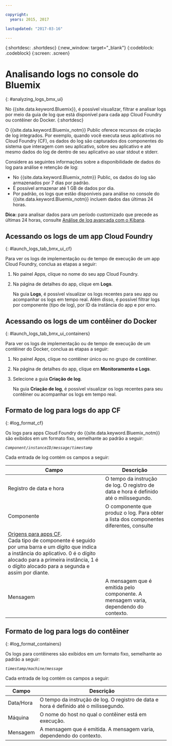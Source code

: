 ```yaml
---

copyright:
  years: 2015, 2017

lastupdated: "2017-03-16"

---
```



{:shortdesc: .shortdesc}
{:new_window: target="_blank"}
{:codeblock: .codeblock}
{:screen: .screen}

# Analisando logs no console do Bluemix
{: #analyzing_logs_bmx_ui}

No {{site.data.keyword.Bluemix}}, é possível visualizar, filtrar e analisar logs por meio da
guia de log que está disponível para cada app Cloud Foundry ou contêiner do Docker. {:shortdesc}

O {{site.data.keyword.Bluemix_notm}} Public oferece recursos de criação de log integrados. 
Por exemplo, quando você executa seus aplicativos no Cloud Foundry (CF), os dados do log são capturados dos
componentes do sistema que interagem com seu aplicativo, sobre seu aplicativo e até mesmo dados do log de
dentro de seu aplicativo ao usar stdout e stderr.

Considere as seguintes informações sobre a disponibilidade de dados do log para análise e retenção de
log:

* No {{site.data.keyword.Bluemix_notm}} Public, os dados do log são armazenados por 7 dias por
padrão.  
* É possível armazenar até 1 GB de dados por dia. 
* Por padrão, os logs que estão disponíveis para análise no
console do {{site.data.keyword.Bluemix_notm}}
incluem dados das últimas 24 horas.

**Dica:** para analisar dados para um período customizado que precede as últimas 24
horas, consulte [Análise de log avançada com
o Kibana](logging_analyzing_logs_Kibana.html#analyzing_logs_Kibana). 

##  Acessando os logs de um app Cloud Foundry
{: #launch_logs_tab_bmx_ui_cf}

Para ver os logs de implementação ou de tempo de execução de um app Cloud Foundry, conclua as
etapas a seguir:

1. No painel Apps, clique no nome do seu app Cloud Foundry. 
    
2. Na página de detalhes do app, clique em **Logs**. 
    
    Na guia **Logs**, é possível visualizar os logs recentes para seu app ou
acompanhar os logs em tempo real. Além disso, é possível filtrar logs por componente (tipo de log), por ID da instância do app e por erro.
    

##  Acessando os logs de um contêiner do Docker
{: #launch_logs_tab_bmx_ui_containers}

Para ver os logs de implementação ou de tempo de execução de um contêiner do Docker, conclua as
etapas a seguir:

1. No painel Apps, clique no contêiner único ou no grupo de contêiner. 
    
2. Na página de detalhes do app, clique em **Monitoramento e Logs**.

3. Selecione a guia **Criação de log**.
    
    Na guia **Criação de log**, é possível visualizar os logs recentes para
seu contêiner ou acompanhar os logs em tempo real.  

## Formato de log para logs do app CF
{: #log_format_cf}

Os logs para apps Cloud Foundry do {{site.data.keyword.Bluemix_notm}} são exibidos em um formato
fixo, semelhante ao padrão a seguir:

<code><var class="keyword varname">Component</var>/<var class="keyword varname">instanceID</var>/<var class="keyword varname">message</var>/<var class="keyword varname">timestamp</var></code>

Cada entrada de log contém os campos a seguir:

| Campo | Descrição |
|-------|-------------|
| Registro de data e hora | O tempo da instrução de log. O registro de data e hora é definido até o milissegundo. |
| Componente | O componente que produz o log. Para obter a lista dos componentes diferentes, consulte
[Origens para apps CF](logging_cf_apps.html#logging_bluemix_cf_apps_log_sources).<br> Cada tipo de componente é seguido por uma barra e um dígito que indica a instância do aplicativo. 0 é o dígito alocado para a primeira instância, 1 é o dígito alocado para a segunda e assim por diante. |
| Mensagem | A mensagem que é emitida pelo componente. A mensagem varia, dependendo do contexto. |



## Formato de log para logs do contêiner
{: #log_format_containers}

Os logs para contêineres são exibidos em um formato fixo, semelhante ao padrão a seguir:

<code><var class="keyword varname">timestamp</var>/<var class="keyword varname">machine</var>/<var class="keyword varname">message</var>  </code>

Cada entrada de log contém os campos a seguir:

| Campo | Descrição |
|-------|-------------|
| Data/Hora | O tempo da instrução de log. O registro de data e hora é definido até o milissegundo. |
| Máquina | O nome do host no qual o contêiner está em execução. |
| Mensagem | A mensagem que é emitida. A mensagem varia, dependendo do contexto. |


